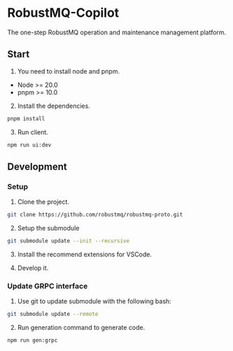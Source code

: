 # RobustMQ-Copilot

The one-step RobustMQ operation and maintenance management platform.

## Start

1. You need to install node and pnpm.

- Node >= 20.0
- pnpm >= 10.0

2. Install the dependencies.

```bash
pnpm install
```

3. Run client.

```bash
npm run ui:dev
```

## Development

### Setup

1. Clone the project.

```bash
git clone https://github.com/robustmq/robustmq-proto.git
```

2. Setup the submodule

```bash
git submodule update --init --recursive
```

3. Install the recommend extensions for VSCode.

4. Develop it.

### Update GRPC interface

1. Use git to update submodule with the following bash:

```bash
git submodule update --remote
```

2. Run generation command to generate code.

```bash
npm run gen:grpc
```
